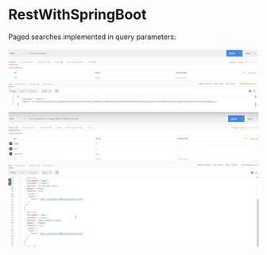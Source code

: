 # RestWithSpringBoot

Paged searches implemented in query parameters:

![Part 1](https://github.com/JaimeGoB/RestWithSpringBoot/blob/master/1.png)
![Part 1](https://github.com/JaimeGoB/RestWithSpringBoot/blob/master/2.png)
